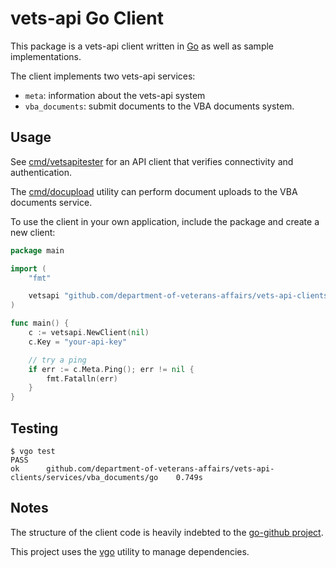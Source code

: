 # vets-api Go Client

This package is a vets-api client written in [Go](https://golang.org) as well as sample implementations.

The client implements two vets-api services:

- `meta`: information about the vets-api system
- `vba_documents`: submit documents to the VBA documents system.

## Usage

See [cmd/vetsapitester](./cmd/vetsapitester/) for an API client that verifies connectivity and authentication.

The [cmd/docupload](./cmd/docupload/) utility can perform document uploads to the VBA documents service.

To use the client in your own application, include the package and create a new client:

```go
package main

import (
	"fmt"

	vetsapi "github.com/department-of-veterans-affairs/vets-api-clients/services/vba_documents/go"
)

func main() {
	c := vetsapi.NewClient(nil)
	c.Key = "your-api-key"

	// try a ping
	if err := c.Meta.Ping(); err != nil {
		fmt.Fatalln(err)
	}
}
```

## Testing

```shell
$ vgo test
PASS
ok  	github.com/department-of-veterans-affairs/vets-api-clients/services/vba_documents/go	0.749s
```
## Notes

The structure of the client code is heavily indebted to the [go-github project](https://github.com/google/go-github).

This project uses the [vgo](https://github.com/golang/vgo) utility to manage dependencies.
